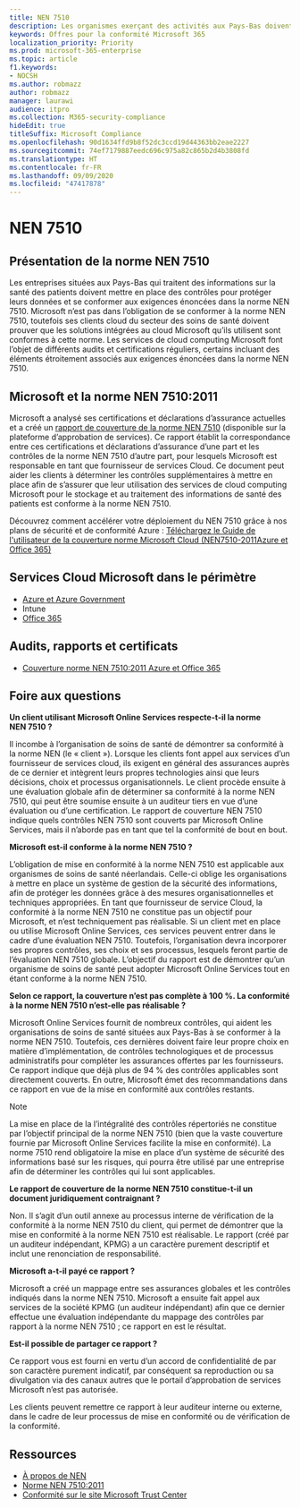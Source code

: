 ```yaml
---
title: NEN 7510
description: Les organismes exerçant des activités aux Pays-Bas doivent démontrer leur contrôle sur les dossiers de santé des patients, conformément à la norme NEN 7510.
keywords: Offres pour la conformité Microsoft 365
localization_priority: Priority
ms.prod: microsoft-365-enterprise
ms.topic: article
f1.keywords:
- NOCSH
ms.author: robmazz
author: robmazz
manager: laurawi
audience: itpro
ms.collection: M365-security-compliance
hideEdit: true
titleSuffix: Microsoft Compliance
ms.openlocfilehash: 90d1634ffd9b8f52dc3ccd19d44363bb2eae2227
ms.sourcegitcommit: 74ef7179887eedc696c975a82c865b2d4b3808fd
ms.translationtype: HT
ms.contentlocale: fr-FR
ms.lasthandoff: 09/09/2020
ms.locfileid: "47417878"
---
```

# <a name="nen-7510"></a>NEN 7510

## <a name="nen-7510-overview"></a>Présentation de la norme NEN 7510

Les entreprises situées aux Pays-Bas qui traitent des informations sur la santé des patients doivent mettre en place des contrôles pour protéger leurs données et se conformer aux exigences énoncées dans la norme NEN 7510. Microsoft n’est pas dans l’obligation de se conformer à la norme NEN 7510, toutefois ses clients cloud du secteur des soins de santé doivent prouver que les solutions intégrées au cloud Microsoft qu’ils utilisent sont conformes à cette norme. Les services de cloud computing Microsoft font l’objet de différents audits et certifications réguliers, certains incluant des éléments étroitement associés aux exigences énoncées dans la norme NEN 7510.

## <a name="microsoft-and-nen-75102011"></a>Microsoft et la norme NEN 7510:2011

Microsoft a analysé ses certifications et déclarations d’assurance actuelles et a créé un [rapport de couverture de la norme NEN 7510](https://servicetrust.microsoft.com/ViewPage/TrustDocumentsV3?command=Download&downloadType=Document&downloadId=3285c45c-921c-49ad-b881-be43e0b70490&tab=7f51cb60-3d6c-11e9-b2af-7bb9f5d2d913&docTab=7f51cb60-3d6c-11e9-b2af-7bb9f5d2d913_Compliance_Guides) (disponible sur la plateforme d’approbation de services). Ce rapport établit la correspondance entre ces certifications et déclarations d’assurance d’une part et les contrôles de la norme NEN 7510 d’autre part, pour lesquels Microsoft est responsable en tant que fournisseur de services Cloud. Ce document peut aider les clients à déterminer les contrôles supplémentaires à mettre en place afin de s’assurer que leur utilisation des services de cloud computing Microsoft pour le stockage et au traitement des informations de santé des patients est conforme à la norme NEN 7510.

Découvrez comment accélérer votre déploiement du NEN 7510 grâce à nos plans de sécurité et de conformité Azure : [Téléchargez le Guide de l'utilisateur de la couverture norme Microsoft Cloud (NEN7510-2011Azure et Office 365) ](https://aka.ms/Azure-NEN7510-2011)

## <a name="microsoft-in-scope-cloud-services"></a>Services Cloud Microsoft dans le périmètre

- [Azure et Azure Government](https://aka.ms/AzureCompliance)
- Intune
- [Office 365](https://go.microsoft.com/fwlink/p/?LinkID=2077751)

## <a name="audits-reports-and-certificates"></a>Audits, rapports et certificats

- [Couverture norme NEN 7510:2011 Azure et Office 365](https://servicetrust.microsoft.com/ViewPage/MSComplianceGuideV3?command=Download&downloadType=Document&downloadId=15d5a5fa-fbb6-4ea6-8126-2a2c684ae789&tab=7027ead0-3d6b-11e9-b9e1-290b1eb4cdeb&docTab=7027ead0-3d6b-11e9-b9e1-290b1eb4cdeb_GRC_Assessment_Reports)

## <a name="frequently-asked-questions"></a>Foire aux questions

**Un client utilisant Microsoft Online Services respecte-t-il la norme NEN 7510 ?**

Il incombe à l’organisation de soins de santé de démontrer sa conformité à la norme NEN (le « client »). Lorsque les clients font appel aux services d’un fournisseur de services cloud, ils exigent en général des assurances auprès de ce dernier et intègrent leurs propres technologies ainsi que leurs décisions, choix et processus organisationnels. Le client procède ensuite à une évaluation globale afin de déterminer sa conformité à la norme NEN 7510, qui peut être soumise ensuite à un auditeur tiers en vue d’une évaluation ou d’une certification. Le rapport de couverture NEN 7510 indique quels contrôles NEN 7510 sont couverts par Microsoft Online Services, mais il n’aborde pas en tant que tel la conformité de bout en bout.

**Microsoft est-il conforme à la norme NEN 7510 ?**

L’obligation de mise en conformité à la norme NEN 7510 est applicable aux organismes de soins de santé néerlandais. Celle-ci oblige les organisations à mettre en place un système de gestion de la sécurité des informations, afin de protéger les données grâce à des mesures organisationnelles et techniques appropriées. En tant que fournisseur de service Cloud, la conformité à la norme NEN 7510 ne constitue pas un objectif pour Microsoft, et n’est techniquement pas réalisable. Si un client met en place ou utilise Microsoft Online Services, ces services peuvent entrer dans le cadre d’une évaluation NEN 7510. Toutefois, l’organisation devra incorporer ses propres contrôles, ses choix et ses processus, lesquels feront partie de l’évaluation NEN 7510 globale. L’objectif du rapport est de démontrer qu’un organisme de soins de santé peut adopter Microsoft Online Services tout en étant conforme à la norme NEN 7510.

**Selon ce rapport, la couverture n’est pas complète à 100 %. La conformité à la norme NEN 7510 n’est-elle pas réalisable ?**

Microsoft Online Services fournit de nombreux contrôles, qui aident les organisations de soins de santé situées aux Pays-Bas à se conformer à la norme NEN 7510. Toutefois, ces dernières doivent faire leur propre choix en matière d’implémentation, de contrôles technologiques et de processus administratifs pour compléter les assurances offertes par les fournisseurs. Ce rapport indique que déjà plus de 94 % des contrôles applicables sont directement couverts. En outre, Microsoft émet des recommandations dans ce rapport en vue de la mise en conformité aux contrôles restants.

> [!NOTE]
> La mise en place de la l’intégralité des contrôles répertoriés ne constitue par l’objectif principal de la norme NEN 7510 (bien que la vaste couverture fournie par Microsoft Online Services facilite la mise en conformité). La norme 7510 rend obligatoire la mise en place d’un système de sécurité des informations basé sur les risques, qui pourra être utilisé par une entreprise afin de déterminer les contrôles qui lui sont applicables.

**Le rapport de couverture de la norme NEN 7510 constitue-t-il un document juridiquement contraignant ?**

Non. Il s’agit d’un outil annexe au processus interne de vérification de la conformité à la norme NEN 7510 du client, qui permet de démontrer que la mise en conformité à la norme NEN 7510 est réalisable. Le rapport (créé par un auditeur indépendant, KPMG) a un caractère purement descriptif et inclut une renonciation de responsabilité.

**Microsoft a-t-il payé ce rapport ?**

Microsoft a créé un mappage entre ses assurances globales et les contrôles indiqués dans la norme NEN 7510. Microsoft a ensuite fait appel aux services de la société KPMG (un auditeur indépendant) afin que ce dernier effectue une évaluation indépendante du mappage des contrôles par rapport à la norme NEN 7510 ; ce rapport en est le résultat.

**Est-il possible de partager ce rapport ?**

Ce rapport vous est fourni en vertu d’un accord de confidentialité de par son caractère purement indicatif, par conséquent sa reproduction ou sa divulgation via des canaux autres que le portail d’approbation de services Microsoft n’est pas autorisée.

Les clients peuvent remettre ce rapport à leur auditeur interne ou externe, dans le cadre de leur processus de mise en conformité ou de vérification de la conformité.

## <a name="resources"></a>Ressources

- [À propos de NEN](https://www.nen.nl/About-NEN.htm)
- [Norme NEN 7510:2011](https://www.nen.nl/NEN-Shop-2/Standard/NEN-75102011-nl.htm)
- [Conformité sur le site Microsoft Trust Center](https://www.microsoft.com/trust-center/compliance/compliance-overview)
